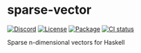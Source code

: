 # sparse-vector

[![Discord](https://img.shields.io/discord/1306713440873877576.svg?label=&logo=discord&logoColor=ffffff&color=7389D8&labelColor=6A7EC2)](https://discord.gg/Hb7B3Qq4Xd)
[![License](https://img.shields.io/badge/license-BSD3-blue.svg)](https://github.com/aztecs-hs/sparse-vector/blob/main/LICENSE)
[![Package](https://img.shields.io/hackage/v/sparse-vector.svg)](https://hackage.haskell.org/package/sparse-vector)
[![CI status](https://github.com/aztecs-hs/sparse-vector/actions/workflows/ci.yml/badge.svg)](https://github.com/aztecs-hs/sparse-vector/actions)

Sparse n-dimensional vectors for Haskell
